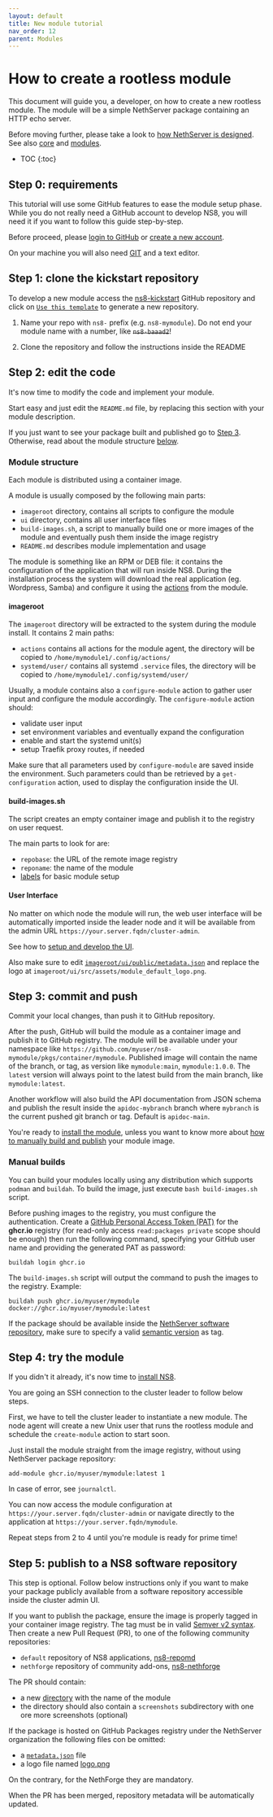 ```yaml
---
layout: default
title: New module tutorial
nav_order: 12
parent: Modules
---
```


# How to create a rootless module

This document will guide you, a developer, on how to create a new rootless module.
The module will be a simple NethServer package containing an HTTP echo server.

Before moving further, please take a look to [how NethServer is designed]({{site.baseurl}}/design).
See also [core]({{site.baseurl}}/core) and [modules]({{site.baseurl}}/modules).

* TOC
{:toc}

## Step 0: requirements

This tutorial will use some GitHub features to ease the module setup phase.
While you do not really need a GitHub account to develop NS8, you will need it 
if you want to follow this guide step-by-step.

Before proceed, please [login to GitHub](https://github.com/login) or [create a new account](https://github.com/signup).

On your machine you will also need [GIT](https://git-scm.com/) and a text editor.

## Step 1: clone the kickstart repository

To develop a new module access the [ns8-kickstart](https://github.com/NethServer/ns8-kickstart) GitHub
repository and click on [`Use this template`](https://github.com/NethServer/ns8-kickstart/generate) to
generate a new repository.

1. Name your repo with `ns8-` prefix (e.g. `ns8-mymodule`). 
   Do not end your module name with a number, like ~~`ns8-baaad2`~~!

1. Clone the repository and follow the instructions inside the README

## Step 2: edit the code

It's now time to modify the code and implement your module.

Start easy and just edit the `README.md` file, by replacing this section with your module
description.

If you just want to see your package built and published go to [Step 3](#step-3-commit-and-push).
Otherwise, read about the module structure [below](#module-structure).

### Module structure

Each module is distributed using a container image.

A module is usually composed by the following main parts:
- `imageroot` directory, contains all scripts to configure the module
- `ui` directory, contains all user interface files
- `build-images.sh`, a script to manually build one or more images of the module and eventually push them inside the image registry
- `README.md` describes module implementation and usage

The module is something like an RPM or DEB file: it contains the configuration of the application that will run inside NS8.
During the installation process the system will download the real application (eg. Wordpress, Samba) and configure it
using the [actions]({{site.baseurl}}/modules/agent/) from the module.

#### imageroot

The `imageroot` directory will be extracted to the system during the module install.
It contains 2 main paths:

- `actions` contains all actions for the module agent, the directory will be copied to `/home/mymodule1/.config/actions/`
- `systemd/user/` contains all systemd `.service` files, the directory will be copied to `/home/mymodule1/.config/systemd/user/`

Usually, a module contains also a `configure-module` action to gather user input and configure the module accordingly.
The `configure-module` action should:

- validate user input
- set environment variables and eventually expand the configuration
- enable and start the systemd unit(s)
- setup Traefik proxy routes, if needed

Make sure that all parameters used by `configure-module` are saved inside the environment.
Such parameters could than be retrieved by a `get-configuration` action, used to display the configuration inside the UI.

#### build-images.sh

The script creates an empty container image and publish it to the registry on user request.

The main parts to look for are:
- `repobase`: the URL of the remote image registry
- `reponame`: the name of the module
- [labels]({{site.baseurl}}/modules/images/#image-labels) for basic module setup

#### User Interface

No matter on which node the module will run, the web user interface will be automatically imported inside the leader node
and it will be available from the admin URL `https://your.server.fqdn/cluster-admin`.

See how to [setup and develop the UI]({{site.baseurl}}/ui/modules#modules-user-interface).

Also make sure to edit [`imageroot/ui/public/metadata.json`]({{site.baseurl}}/modules/metadata) and replace the logo at `imageroot/ui/src/assets/module_default_logo.png`.

## Step 3: commit and push

Commit your local changes, than push it to GitHub repository.

After the push, GitHub will build the module as a container image and publish it to GitHub registry.
The module will be available under your namespace like `https://github.com/myuser/ns8-mymodule/pkgs/container/mymodule`.
Published image will contain the name of the branch, or tag, as version like `mymodule:main`, `mymodule:1.0.0`.
The `latest` version will always point to the latest build from the main branch, like `mymodule:latest`.

Another workflow will also build the API documentation from JSON schema and publish the result inside the `apidoc-mybranch`
branch where `mybranch` is the current pushed git branch or tag. Default is `apidoc-main`.

You're ready to [install the module](#step-4-try-the-module), unless you want to know more about [how to manually build and publish](#manual-builds)
your module image.

### Manual builds

You can build your modules locally using any distribution which supports `podman` and `buildah`.
To build the image, just execute `bash build-images.sh` script.

Before pushing images to the registry, you must configure the authentication.
Create a [GitHub Personal Access Token (PAT)](https://docs.github.com/en/github/authenticating-to-github/creating-a-personal-access-token)
for the **ghcr.io** registry (for read-only access `read:packages private` scope should be enough) then run the following command, specifying
your GitHub user name and providing the generated PAT as password:
```
buildah login ghcr.io
```

The `build-images.sh` script will output the command to push the images to
the registry. Example:
```
buildah push ghcr.io/myuser/mymodule docker://ghcr.io/myuser/mymodule:latest
```

If the package should be available inside the [NethServer software repository](#step-5-publish-to-ns8-software-repository), make sure to specify a valid [semantic version](https://semver.org/) as tag.

## Step 4: try the module

If you didn't it already, it's now time to [install NS8]({{site.baseurl}}/quickstart).

You are going an SSH connection to the cluster leader to follow below steps.

First, we have to tell the cluster leader to instantiate a new module. The node agent will
create a new Unix user that runs the rootless module and schedule the `create-module`
action to start soon.

Just install the module straight from the image registry, without using NethServer package repository:
```
add-module ghcr.io/myuser/mymodule:latest 1
```

In case of error, see `journalctl`.

You can now access the module configuration at `https://your.server.fqdn/cluster-admin` or navigate directly
to the application at `https://your.server.fqdn/mymodule`.

Repeat steps from 2 to 4 until you're module is ready for prime time!

## Step 5: publish to a NS8 software repository

This step is optional. Follow below instructions only if you want to make your package
publicly available from a software repository accessible inside the cluster admin UI.

If you want to publish the package, ensure the image is properly tagged in your container image registry.
The tag must be in valid [Semver v2 syntax](https://semver.org/spec/v2.0.0.html).
Then create a new Pull Request (PR), to one of the following community repositories:

- `default` repository of NS8 applications, [ns8-repomd](https://github.com/NethServer/ns8-repomd)
- `nethforge` repository of community add-ons, [ns8-nethforge](https://github.com/NethServer/ns8-nethforge)

The PR should contain:
- a new [directory](https://github.com/NethServer/ns8-repomd/tree/main/dokuwiki) with the name of the module
- the directory should also contain a `screenshots` subdirectory with one ore more screenshots (optional)

If the package is hosted on GitHub Packages registry under the NethServer organization the following files con be omitted:
- a [`metadata.json`]({{site.baseurl}}/modules/metadata#metadata.json) file
- a logo file named [logo.png]({{site.baseurl}}/modules/metadata#logo)

On the contrary, for the NethForge they are mandatory.

When the PR has been merged, repository metadata will be automatically updated.
